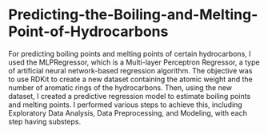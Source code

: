 # Predicting-the-Boiling-and-Melting-Point-of-Hydrocarbons

For predicting boiling points and melting points of certain hydrocarbons, I used the MLPRegressor, which is a Multi-layer Perceptron Regressor, a type of artificial neural network-based regression algorithm. The objective was to use RDKit to create a new dataset containing the atomic weight and the number of aromatic rings of the hydrocarbons. Then, using the new dataset, I created a predictive regression model to estimate boiling points and melting points. I performed various steps to achieve this, including Exploratory Data Analysis, Data Preprocessing, and Modeling, with each step having substeps.
